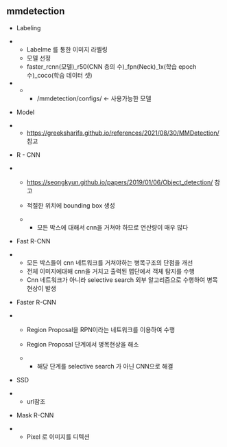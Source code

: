 ## mmdetection

- Labeling

- - Labelme 를 통한 이미지 라벨링
  - 모델 선정 
  - faster_rcnn(모델)_r50(CNN 층의 수)_fpn(Neck)_1x(학습 epoch 수)_coco(학습 데이터 셋)

 

- - - /mmdetection/configs/ <- 사용가능한 모델

- Model

- - https://greeksharifa.github.io/references/2021/08/30/MMDetection/ 참고

- R - CNN

- - https://seongkyun.github.io/papers/2019/01/06/Object_detection/ 참고

  - 적절한 위치에 bounding box 생성

  - - 모든 박스에 대해서 cnn을 거쳐야 하므로 연산량이 매우 많다

- Fast R-CNN

- - 모든 박스들이 cnn 네트워크를 거쳐야하는 병목구조의 단점을 개선
  - 전체 이미지에대해 cnn을 거치고 출력된 맵단에서 객체 탐지를 수행
  - Cnn 네트워크가 아니라 selective search 외부 알고리즘으로 수행하여 병목현상이 발생

- Faster R-CNN

- - Region Proposal을 RPN이라는 네트워크를 이용하여 수행

  - Region Proposal 단계에서 병목현상을 해소

  - - 해당 단계를 selective search 가 아닌 CNN으로 해결

- SSD

- - url참조

-  Mask R-CNN

- - Pixel 로 이미지를 디텍션